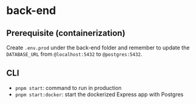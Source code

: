 # back-end

## Prerequisite (containerization)

Create `.env.prod` under the back-end folder and remember to update the `DATABASE_URL` from `@localhost:5432` to `@postgres:5432`.

## CLI

- `pnpm start`: command to run in production
- `pnpm start:docker`: start the dockerized Express app with Postgres